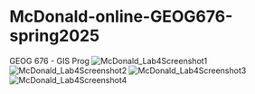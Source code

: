 # McDonald-online-GEOG676-spring2025
GEOG 676 - GIS Prog
![McDonald_Lab4Screenshot1](https://github.com/user-attachments/assets/adba331a-757f-4ec6-a7b6-b75b62fe285f)
![McDonald_Lab4Screenshot2](https://github.com/user-attachments/assets/2cc96120-7d17-4288-b17c-5bff6a9cb1ab)
![McDonald_Lab4Screenshot3](https://github.com/user-attachments/assets/40c80d1a-6994-4dd4-823e-e3bdad624564)
![McDonald_Lab4Screenshot4](https://github.com/user-attachments/assets/b39f710a-c24a-41ef-91f9-561e042b3ce1)
